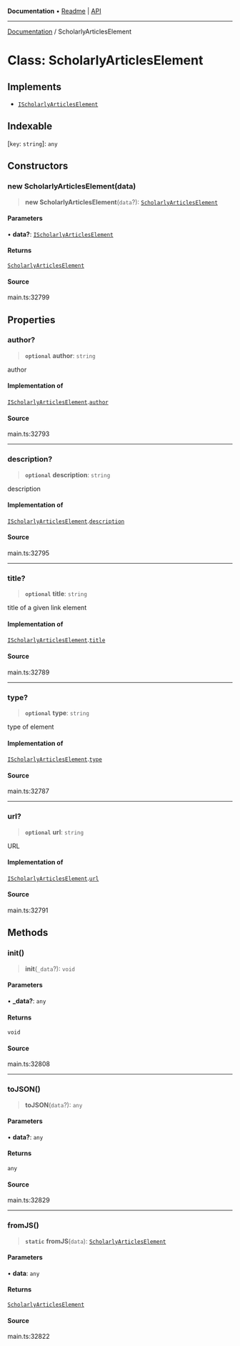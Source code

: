 **Documentation** • [Readme](../README.md) \| [API](../globals.md)

***

[Documentation](../README.md) / ScholarlyArticlesElement

# Class: ScholarlyArticlesElement

## Implements

- [`IScholarlyArticlesElement`](../interfaces/IScholarlyArticlesElement.md)

## Indexable

 \[`key`: `string`\]: `any`

## Constructors

### new ScholarlyArticlesElement(data)

> **new ScholarlyArticlesElement**(`data`?): [`ScholarlyArticlesElement`](ScholarlyArticlesElement.md)

#### Parameters

• **data?**: [`IScholarlyArticlesElement`](../interfaces/IScholarlyArticlesElement.md)

#### Returns

[`ScholarlyArticlesElement`](ScholarlyArticlesElement.md)

#### Source

main.ts:32799

## Properties

### author?

> **`optional`** **author**: `string`

author

#### Implementation of

[`IScholarlyArticlesElement`](../interfaces/IScholarlyArticlesElement.md).[`author`](../interfaces/IScholarlyArticlesElement.md#author)

#### Source

main.ts:32793

***

### description?

> **`optional`** **description**: `string`

description

#### Implementation of

[`IScholarlyArticlesElement`](../interfaces/IScholarlyArticlesElement.md).[`description`](../interfaces/IScholarlyArticlesElement.md#description)

#### Source

main.ts:32795

***

### title?

> **`optional`** **title**: `string`

title of a given link element

#### Implementation of

[`IScholarlyArticlesElement`](../interfaces/IScholarlyArticlesElement.md).[`title`](../interfaces/IScholarlyArticlesElement.md#title)

#### Source

main.ts:32789

***

### type?

> **`optional`** **type**: `string`

type of element

#### Implementation of

[`IScholarlyArticlesElement`](../interfaces/IScholarlyArticlesElement.md).[`type`](../interfaces/IScholarlyArticlesElement.md#type)

#### Source

main.ts:32787

***

### url?

> **`optional`** **url**: `string`

URL

#### Implementation of

[`IScholarlyArticlesElement`](../interfaces/IScholarlyArticlesElement.md).[`url`](../interfaces/IScholarlyArticlesElement.md#url)

#### Source

main.ts:32791

## Methods

### init()

> **init**(`_data`?): `void`

#### Parameters

• **\_data?**: `any`

#### Returns

`void`

#### Source

main.ts:32808

***

### toJSON()

> **toJSON**(`data`?): `any`

#### Parameters

• **data?**: `any`

#### Returns

`any`

#### Source

main.ts:32829

***

### fromJS()

> **`static`** **fromJS**(`data`): [`ScholarlyArticlesElement`](ScholarlyArticlesElement.md)

#### Parameters

• **data**: `any`

#### Returns

[`ScholarlyArticlesElement`](ScholarlyArticlesElement.md)

#### Source

main.ts:32822
